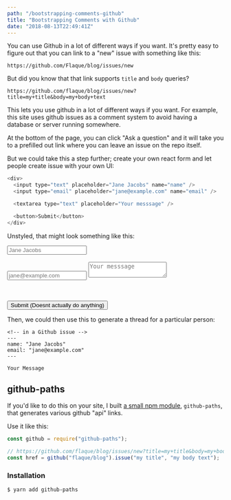 ```yaml
---
path: "/bootstrapping-comments-github"
title: "Bootstrapping Comments with Github"
date: "2018-08-13T22:49:41Z"
---
```


You can use Github in a lot of different ways if you want. It's pretty easy to figure out that you can link to a "new" issue with something like this:

```
https://github.com/Flaque/blog/issues/new
```

But did you know that that link supports `title` and `body` queries?

```
https://github.com/flaque/blog/issues/new?title=my+title&body=my+body+text
```

This lets you use github in a lot of different ways if you want. For example, this site uses github issues as a comment system to avoid having a database or server running somewhere.

At the bottom of the page, you can click "Ask a question" and it will take you to a prefilled out link where you can leave an issue on the repo itself.

But we could take this a step further; create your own react form and let people create issue with your own UI:

```js
<div>
  <input type="text" placeholder="Jane Jacobs" name="name" />
  <input type="email" placeholder="jane@example.com" name="email" />

  <textarea type="text" placeholder="Your messsage" />

  <button>Submit</button>
</div>
```

Unstyled, that might look something like this:

<div>
  <input type="text" placeholder="Jane Jacobs" name="name" /> <br><br>
  <input type="email" placeholder="jane@example.com" name="email" />

<textarea type="text" placeholder="Your messsage"></textarea>
<br/><br/>
<button>Submit (Doesnt actually do anything)</button>

</div>

Then, we could then use this to generate a thread for a particular person:

```
<!-- in a Github issue -->
---
name: "Jane Jacobs"
email: "jane@example.com"
---

Your Message
```

## github-paths

If you'd like to do this on your site, I built [a small npm module](https://github.com/flaque/github-paths), `github-paths`, that generates various github "api" links.

Use it like this:

```js
const github = require("github-paths");

// https://github.com/flaque/blog/issues/new?title=my+title&body=my+body+text
const href = github("flaque/blog").issue("my title", "my body text");
```

### Installation

```
$ yarn add github-paths
```
